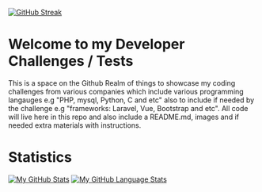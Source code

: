 [//]: <> (// This is confusing, I KNOW, so let me explain it to you :grin:)

[![GitHub Streak](https://github-readme-streak-stats.herokuapp.com/?user=DeanDevel&theme=dark)]()

# Welcome to my Developer Challenges / Tests 
This is a space on the Github Realm of things to showcase my coding challenges from various companies 
which include various programming langauges e.g "PHP, mysql, Python, C and etc" also to include if 
needed by the challenge e.g "frameworks: Laravel, Vue, Bootstrap and etc". All code will live
here in this repo and also include a README.md, images and if needed extra materials with instructions.

# Statistics
[![My GitHub Stats](https://github-readme-stats.vercel.app/api/?username=DeanDevel&count_private=true&theme=tokyonight&showicons=true)]()
[![My GitHub Language Stats](https://github-readme-stats.vercel.app/api/top-langs/?username=DeanDevel&langs_count=5&theme=tokyonight)]()
